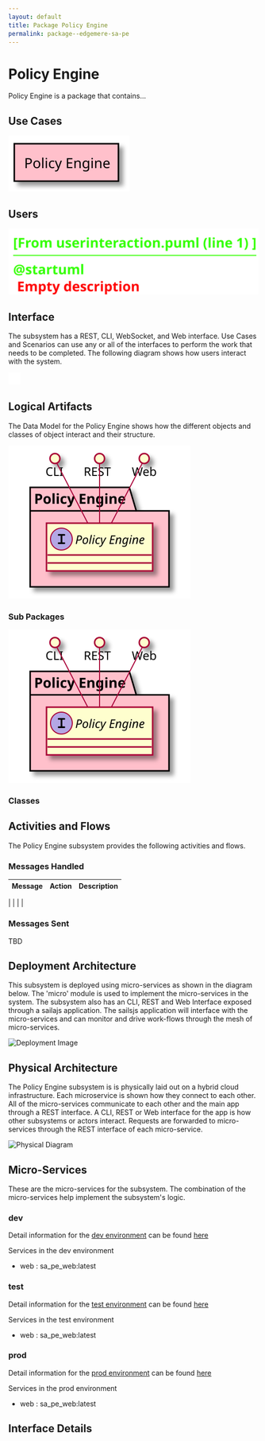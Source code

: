 ```yaml
---
layout: default
title: Package Policy Engine
permalink: package--edgemere-sa-pe
---
```

# Policy Engine

Policy Engine is a package that contains...



## Use Cases



![UseCase Diagram](./usecases.svg)

## Users


![User Interaction](./userinteraction.svg)

## Interface
The subsystem has a REST, CLI, WebSocket, and Web interface. Use Cases and Scenarios can use any or all
of the interfaces to perform the work that needs to be completed. The following  diagram shows how
users interact with the system.

![Scenario Mappings Diagram](./scenariomapping.svg)



## Logical Artifacts
The Data Model for the  Policy Engine shows how the different objects and classes of object interact
and their structure.

![Sub Package Diagram](./subpackage.svg)

### Sub Packages



![Logical Diagram](./logical.svg)

### Classes



## Activities and Flows
The Policy Engine subsystem provides the following activities and flows.

### Messages Handled
| Message | Action | Description |
|---|---|---|

|    |    |    |

### Messages Sent

TBD

## Deployment Architecture

This subsystem is deployed using micro-services as shown in the diagram below. The 'micro' module is
used to implement the micro-services in the system.
The subsystem also has an CLI, REST and Web Interface exposed through a sailajs application. The sailsjs
application will interface with the micro-services and can monitor and drive work-flows through the mesh of
micro-services.

![Deployment Image](./deployment.svg)

## Physical Architecture

The Policy Engine subsystem is is physically laid out on a hybrid cloud infrastructure. Each microservice is shown
how they connect to each other. All of the micro-services communicate to each other and the main app through a
REST interface. A CLI, REST or Web interface for the app is how other subsystems or actors interact. Requests are
forwarded to micro-services through the REST interface of each micro-service.

![Physical Diagram](./physical.svg)

## Micro-Services
These are the micro-services for the subsystem. The combination of the micro-services help implement
the subsystem's logic.

### dev
Detail information for the [dev environment](environment--edgemere-sa-pe-dev)
can be found [here](environment--edgemere-sa-pe-dev)

Services in the dev environment

* web : sa_pe_web:latest

### test
Detail information for the [test environment](environment--edgemere-sa-pe-test)
can be found [here](environment--edgemere-sa-pe-test)

Services in the test environment

* web : sa_pe_web:latest

### prod
Detail information for the [prod environment](environment--edgemere-sa-pe-prod)
can be found [here](environment--edgemere-sa-pe-prod)

Services in the prod environment

* web : sa_pe_web:latest


## Interface Details


